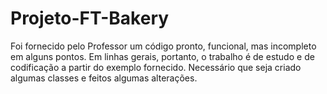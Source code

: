 # Projeto-FT-Bakery
Foi fornecido pelo Professor um código pronto, funcional, mas incompleto em alguns pontos. Em linhas gerais, portanto, o trabalho é de estudo e de codificação a partir do exemplo fornecido. Necessário que seja criado algumas classes e feitos algumas alterações.
